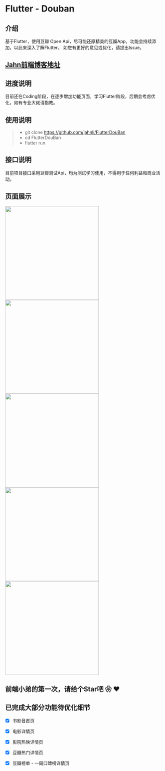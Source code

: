 # Flutter -  Douban

## 介绍
基于Flutter，使用豆瓣 Open Api，尽可能还原精美的豆瓣App，功能会持续添加，以此来深入了解Flutter。
如您有更好的意见或优化，请提出Issue。

## [Jahn前端博客地址](http://www.jahnli.cn)

## 进度说明
目前还在Coding阶段，在逐步增加功能页面，学习Flutter阶段，后期会考虑优化，如有专业大佬请指教。

## 使用说明

> * git clone https://github.com/jahnli/FlutterDouBan
> * cd FlutterDouBan
> * flutter run

## 接口说明
目前项目接口采用豆瓣测试Api，均为测试学习使用，不得用于任何利益和商业活动。

## 页面展示

<img src='https://github.com/jahnli/readme/blob/master/flutter_douban/movie.gif' width='300px'></img>   <img src='https://github.com/jahnli/readme/blob/master/flutter_douban/movie_detail.gif' width='300px'></img>   <img src='https://github.com/jahnli/readme/blob/master/flutter_douban/movie_hot_detail.gif' width='300px'></img><img src='https://github.com/jahnli/readme/blob/master/flutter_douban/movie_show_detail.gif' width='300px'></img><img src='https://github.com/jahnli/readme/blob/master/flutter_douban/movie_top_week_praise.gif' width='300px'></img>


## 前端小弟的第一次，请给个Star吧 ❀  ❤

##  已完成大部分功能待优化细节
- [x] 书影音首页
- [x] 电影详情页
- [x] 影院热映详情页
- [x] 豆瓣热门详情页
- [x] 豆瓣榜单 - 一周口碑榜详情页

